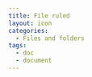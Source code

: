 ```yaml
---
title: File ruled
layout: icon
categories:
  - Files and folders
tags:
  - doc
  - document
---
```

